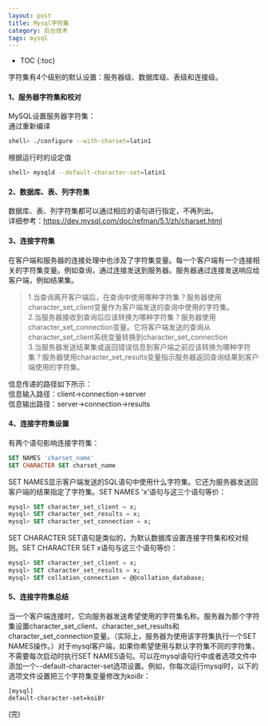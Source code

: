 ```yaml
---
layout: post
title: Mysql字符集
category: 后台技术
tags: mysql
---
```


* TOC
{:toc}

字符集有4个级别的默认设置：服务器级、数据库级、表级和连接级。
#### 1、服务器字符集和校对
MySQL设置服务器字符集：  
通过重新编译

```bash
shell> ./configure --with-charset=latin1
```
根据运行时的设定值  

```bash
shell> mysqld --default-character-set=latin1
```

#### 2、数据库、表、列字符集
数据库、表、列字符集都可以通过相应的语句进行指定，不再列出。     
详细参考：https://dev.mysql.com/doc/refman/5.1/zh/charset.html

#### 3、连接字符集
在客户端和服务器的连接处理中也涉及了字符集变量。每一个客户端有一个连接相关的字符集变量。例如查询，通过连接发送到服务器。服务器通过连接发送响应给客户端，例如结果集。           

> 1.当查询离开客户端后，在查询中使用哪种字符集？服务器使用character_set_client变量作为客户端发送的查询中使用的字符集。  
> 2.当服务器接收到查询后应该转换为哪种字符集？服务器使用character_set_connection变量。它将客户端发送的查询从character_set_client系统变量转换到character_set_connection  
> 3.当服务器发送结果集或返回错误信息到客户端之前应该转换为哪种字符集？服务器使用character_set_results变量指示服务器返回查询结果到客户端使用的字符集。  

信息传递的路径如下所示：  
信息输入路径：client→connection→server   
信息输出路径：server→connection→results

#### 4、连接字符集设置
有两个语句影响连接字符集：

```sql
SET NAMES 'charset_name'
SET CHARACTER SET charset_name
```
SET NAMES显示客户端发送的SQL语句中使用什么字符集。它还为服务器发送回客户端的结果指定了字符集。SET NAMES 'x'语句与这三个语句等价：

```sql
mysql> SET character_set_client = x;
mysql> SET character_set_results = x;
mysql> SET character_set_connection = x;
```
SET CHARACTER SET语句是类似的，为默认数据库设置连接字符集和校对规则。SET CHARACTER SET x语句与这三个语句等价：

```sql
mysql> SET character_set_client = x;
mysql> SET character_set_results = x;
mysql> SET collation_connection = @@collation_database;
```
#### 5、连接字符集总结
当一个客户端连接时，它向服务器发送希望使用的字符集名称。服务器为那个字符集设置character_set_client、character_set_results和 character_set_connection变量。（实际上，服务器为使用该字符集执行一个SET NAMES操作。）对于mysql客户端，如果你希望使用与默认字符集不同的字符集，不需要每次启动时执行SET NAMES语句。可以在mysql语句行中或者选项文件中添加一个--default-character-set选项设置。例如，你每次运行mysql时，以下的选项文件设置把三个字符集变量修改为koi8r：

```
[mysql]
default-character-set=koi8r
```


(完)




